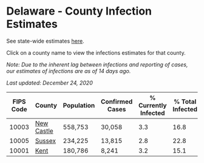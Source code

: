 # Delaware - County Infection Estimates

See state-wide estimates [here](/infections/us-de).

Click on a county name to view the infections estimates for that county.

*Note: Due to the inherent lag between infections and reporting of cases, our estimates of infections are as of 14 days ago.*

*Last updated: December 24, 2020*

|   FIPS Code |                   County |   Population |   Confirmed Cases |   % Currently Infected |   % Total Infected |
|-------------|--------------------------|--------------|-------------------|------------------------|--------------------|
|       10003 | [New Castle](new-castle) |      558,753 |            30,058 |                    3.3 |               16.8 |
|       10005 |         [Sussex](sussex) |      234,225 |            13,815 |                    2.8 |               22.8 |
|       10001 |             [Kent](kent) |      180,786 |             8,241 |                    3.2 |               15.1 |